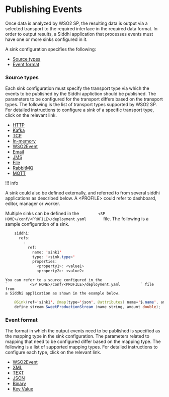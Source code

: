 # Publishing Events

Once data is analyzed by WSO2 SP, the resulting data is output via a
selected transport to the required interface in the required data
format. In order to output results, a Siddhi application that processes
events must have one or more sinks configured in it.

A sink configuration specifies the following:

-   [Source types](#PublishingEvents-Sourcetypes)
-   [Event format](#PublishingEvents-Eventformat)

### Source types

Each sink configuration must specify the transport type via which the
events to be published by the Siddhi appliction should be published. The
parameters to be configured for the transport differs based on the
transport types. The following is the list of transport types supported
by WSO2 SP. For detailed instructions to configure a sink of a specific
transport type, click on the relevant link.

-   [HTTP](https://wso2-extensions.github.io/siddhi-io-http/api/latest/#sink)
-   [Kafka](https://wso2-extensions.github.io/siddhi-io-kafka/api/latest/#sink)
-   [TCP](https://wso2-extensions.github.io/siddhi-io-tcp/api/latest/#tcp-sink)
-   [In-memory](https://siddhi-io.github.io/siddhi/api/latest/#inmemory-sink)
-   [WSO2Event](https://wso2-extensions.github.io/siddhi-io-wso2event/#siddhi-wso2event-sink)
-   [Email](https://wso2-extensions.github.io/siddhi-io-email/api/latest/#sink)
-   [JMS](https://wso2-extensions.github.io/siddhi-io-jms/api/latest/#sink)
-   [File](https://wso2-extensions.github.io/siddhi-io-file/api/latest/#file-sink)
-   [RabbitMQ](https://wso2-extensions.github.io/siddhi-io-rabbitmq/api/1.0.1-SNAPSHOT/#rabbitmq-sink)
-   [MQTT](https://wso2-extensions.github.io/siddhi-io-mqtt/api/latest/#sink)

!!! info

A sink could also be defined externally, and referred to from several
siddhi applications as described below. A \<PROFILE\> could refer to
dashboard, editor, manager or worker.

Multiple sinks can be defined in the
`         <SP HOME>/conf/<PROFILE>/deployment.yaml        ` file. The
following is a sample configuration of a sink.

``` java
    siddhi:
      refs:
        -
          ref:
            name: 'sink1'
            type: '<sink.type>'
            properties:
              <property1>: <value1>
              <property2>: <value2>
```
    
      
    
    You can refer to a source configured in the
    `          <SP HOME>/conf/<PROFILE>/deployment.yaml         ` file from
    a Siddhi application as shown in the example below.
    
      
    
``` java
    @Sink(ref='sink1', @map(type='json', @attributes( name='$.name', amount='$.quantity')))
    define stream SweetProductionStream (name string, amount double);
```
    
      
    
                    
    
                  
    

### Event format

The format in which the output events need to be published is specified
as the mapping type in the sink configuration. The parameters related to
mapping that need to be configured differ based on the mapping type. The
following is a list of supported mapping types. For detailed
instructions to configure each type, click on the relevant link.

-   [WSO2Event](https://wso2-extensions.github.io/siddhi-map-wso2event/api/latest/#wso2event-sink-mapper)
-   [XML](https://wso2-extensions.github.io/siddhi-map-xml/api/latest/#xml-sink-mapper)
-   [TEXT](https://wso2-extensions.github.io/siddhi-map-text/api/1.0.3-SNAPSHOT/#sinkmapper)
-   [JSON](https://wso2-extensions.github.io/siddhi-map-json/api/4.0.4-SNAPSHOT/#sinkmapper)
-   [Binary](https://wso2-extensions.github.io/siddhi-map-binary/api/latest/#sinkmapper)
-   [Key
    Value](https://wso2-extensions.github.io/siddhi-map-keyvalue/api/latest/#sinkmapper)
